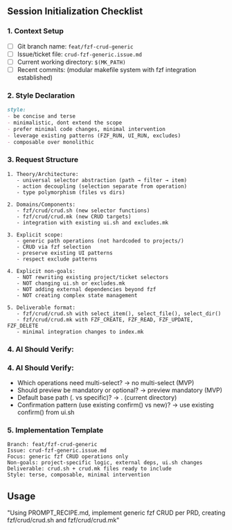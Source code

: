 ## Session Initialization Checklist

### 1. Context Setup
- [ ] Git branch name: `feat/fzf-crud-generic`
- [ ] Issue/ticket file: `crud-fzf-generic.issue.md`
- [ ] Current working directory: `$(MK_PATH)`
- [ ] Recent commits: (modular makefile system with fzf integration established)

### 2. Style Declaration

```Markdown
style:
- be concise and terse
- minimalistic, dont extend the scope  
- prefer minimal code changes, minimal intervention
- leverage existing patterns (FZF_RUN, UI_RUN, excludes)
- composable over monolithic
```

### 3. Request Structure
```
1. Theory/Architecture: 
   - universal selector abstraction (path → filter → item)
   - action decoupling (selection separate from operation)
   - type polymorphism (files vs dirs)

2. Domains/Components:
   - fzf/crud/crud.sh (new selector functions)
   - fzf/crud/crud.mk (new CRUD targets)
   - integration with existing ui.sh and excludes.mk

3. Explicit scope:
   - generic path operations (not hardcoded to projects/)
   - CRUD via fzf selection
   - preserve existing UI patterns
   - respect exclude patterns

4. Explicit non-goals:
   - NOT rewriting existing project/ticket selectors
   - NOT changing ui.sh or excludes.mk
   - NOT adding external dependencies beyond fzf
   - NOT creating complex state management

5. Deliverable format:
   - fzf/crud/crud.sh with select_item(), select_file(), select_dir()
   - fzf/crud/crud.mk with FZF_CREATE, FZF_READ, FZF_UPDATE, FZF_DELETE
   - minimal integration changes to index.mk
```

### 4. AI Should Verify:
### 4. AI Should Verify:
- Which operations need multi-select? → no multi-select (MVP)
- Should preview be mandatory or optional? → preview mandatory (MVP)  
- Default base path (. vs specific)? → . (current directory)
- Confirmation pattern (use existing confirm() vs new)? → use existing confirm() from ui.sh

### 5. Implementation Template
```
Branch: feat/fzf-crud-generic
Issue: crud-fzf-generic.issue.md
Focus: generic fzf CRUD operations only
Non-goals: project-specific logic, external deps, ui.sh changes
Deliverable: crud.sh + crud.mk files ready to include
Style: terse, composable, minimal intervention
```

## Usage
"Using PROMPT_RECIPE.md, implement generic fzf CRUD per PRD, creating fzf/crud/crud.sh and fzf/crud/crud.mk"
